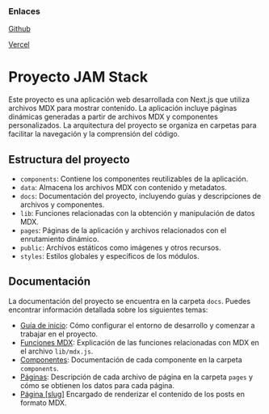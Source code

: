 ### Enlaces

[Github](https://github.com/Doplax/Dolpax.Dev)

[Vercel](https://doplax.dev)

# Proyecto JAM Stack

Este proyecto es una aplicación web desarrollada con Next.js que utiliza archivos MDX para mostrar contenido. La aplicación incluye páginas dinámicas generadas a partir de archivos MDX y componentes personalizados. La arquitectura del proyecto se organiza en carpetas para facilitar la navegación y la comprensión del código.

## Estructura del proyecto

- `components`: Contiene los componentes reutilizables de la aplicación.
- `data`: Almacena los archivos MDX con contenido y metadatos.
- `docs`: Documentación del proyecto, incluyendo guías y descripciones de archivos y componentes.
- `lib`: Funciones relacionadas con la obtención y manipulación de datos MDX.
- `pages`: Páginas de la aplicación y archivos relacionados con el enrutamiento dinámico.
- `public`: Archivos estáticos como imágenes y otros recursos.
- `styles`: Estilos globales y específicos de los módulos.

## Documentación

La documentación del proyecto se encuentra en la carpeta `docs`. Puedes encontrar información detallada sobre los siguientes temas:

- [Guía de inicio](docs/getting-started.md): Cómo configurar el entorno de desarrollo y comenzar a trabajar en el proyecto.
- [Funciones MDX](docs/mdx-functions.md): Explicación de las funciones relacionadas con MDX en el archivo `lib/mdx.js`.
- [Componentes](docs/components.md): Documentación de cada componente en la carpeta `components`.
- [Páginas](docs/pages.md): Descripción de cada archivo de página en la carpeta `pages` y cómo se obtienen los datos para cada página.
- [Página [slug]](docs/slug-page.md) Encargado de renderizar el contenido de los posts en formato MDX.

